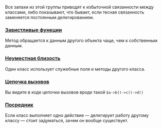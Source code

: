 Все запахи из этой группы приводят к избыточной связанности между классами, либо показывают, что бывает, если тесная связанность заменяется постоянным делегированием.

### [Завистливые функции](support/Завистливые%20функции.md)
Метод обращается к данным другого объекта чаще, чем к собственным данным.

### [Неуместная близость](support/Неуместная%20близость.md)
Один класс использует служебные поля и методы другого класса.

### [Цепочка вызовов](support/Цепочка%20вызовов.md)
Вы видите в коде цепочки вызовов вроде такой `$a->b()->c()->d()`

### [Посредник](support/Посредник.md)
Если класс выполняет одно действие — делегирует работу другому классу — стоит задуматься, зачем он вообще существует.
